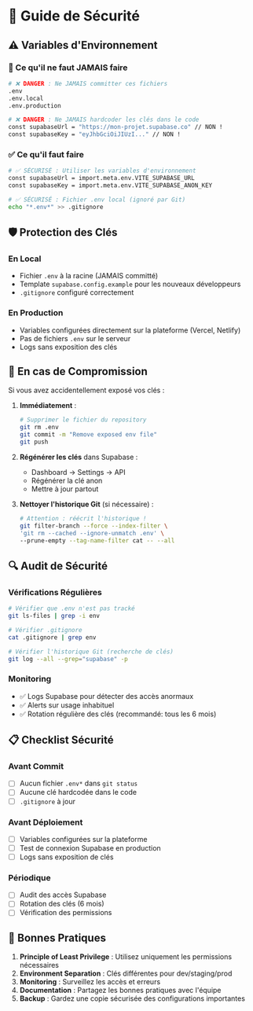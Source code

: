 # 🔐 Guide de Sécurité

## ⚠️ Variables d'Environnement

### 🚫 Ce qu'il ne faut JAMAIS faire

```bash
# ❌ DANGER : Ne JAMAIS committer ces fichiers
.env
.env.local
.env.production

# ❌ DANGER : Ne JAMAIS hardcoder les clés dans le code
const supabaseUrl = "https://mon-projet.supabase.co" // NON !
const supabaseKey = "eyJhbGciOiJIUzI..." // NON !
```

### ✅ Ce qu'il faut faire

```bash
# ✅ SÉCURISÉ : Utiliser les variables d'environnement
const supabaseUrl = import.meta.env.VITE_SUPABASE_URL
const supabaseKey = import.meta.env.VITE_SUPABASE_ANON_KEY

# ✅ SÉCURISÉ : Fichier .env local (ignoré par Git)
echo "*.env*" >> .gitignore
```

## 🛡️ Protection des Clés

### En Local
- Fichier `.env` à la racine (JAMAIS committé)
- Template `supabase.config.example` pour les nouveaux développeurs
- `.gitignore` configuré correctement

### En Production
- Variables configurées directement sur la plateforme (Vercel, Netlify)
- Pas de fichiers `.env` sur le serveur
- Logs sans exposition des clés

## 🚨 En cas de Compromission

Si vous avez accidentellement exposé vos clés :

1. **Immédiatement** :
   ```bash
   # Supprimer le fichier du repository
   git rm .env
   git commit -m "Remove exposed env file"
   git push
   ```

2. **Régénérer les clés** dans Supabase :
   - Dashboard → Settings → API
   - Régénérer la clé anon
   - Mettre à jour partout

3. **Nettoyer l'historique Git** (si nécessaire) :
   ```bash
   # Attention : réécrit l'historique !
   git filter-branch --force --index-filter \
   'git rm --cached --ignore-unmatch .env' \
   --prune-empty --tag-name-filter cat -- --all
   ```

## 🔍 Audit de Sécurité

### Vérifications Régulières

```bash
# Vérifier que .env n'est pas tracké
git ls-files | grep -i env

# Vérifier .gitignore
cat .gitignore | grep env

# Vérifier l'historique Git (recherche de clés)
git log --all --grep="supabase" -p
```

### Monitoring

- ✅ Logs Supabase pour détecter des accès anormaux
- ✅ Alerts sur usage inhabituel
- ✅ Rotation régulière des clés (recommandé: tous les 6 mois)

## 📋 Checklist Sécurité

### Avant Commit
- [ ] Aucun fichier `.env*` dans `git status`
- [ ] Aucune clé hardcodée dans le code
- [ ] `.gitignore` à jour

### Avant Déploiement
- [ ] Variables configurées sur la plateforme
- [ ] Test de connexion Supabase en production
- [ ] Logs sans exposition de clés

### Périodique
- [ ] Audit des accès Supabase
- [ ] Rotation des clés (6 mois)
- [ ] Vérification des permissions

## 🎯 Bonnes Pratiques

1. **Principle of Least Privilege** : Utilisez uniquement les permissions nécessaires
2. **Environment Separation** : Clés différentes pour dev/staging/prod
3. **Monitoring** : Surveillez les accès et erreurs
4. **Documentation** : Partagez les bonnes pratiques avec l'équipe
5. **Backup** : Gardez une copie sécurisée des configurations importantes 